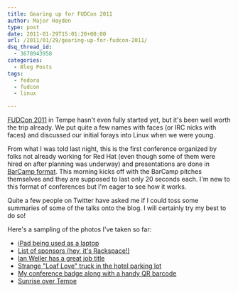 ```yaml
---
title: Gearing up for FUDCon 2011
author: Major Hayden
type: post
date: 2011-01-29T15:01:20+00:00
url: /2011/01/29/gearing-up-for-fudcon-2011/
dsq_thread_id:
  - 3678943958
categories:
  - Blog Posts
tags:
  - fedora
  - fudcon
  - linux

---
```

[FUDCon 2011][1] in Tempe hasn't even fully started yet, but it's been well worth the trip already. We put quite a few names with faces (or IRC nicks with faces) and discussed our initial forays into Linux when we were young.

From what I was told last night, this is the first conference organized by folks not already working for Red Hat (even though some of them were hired on after planning was underway) and presentations are done in [BarCamp format][2]. This morning kicks off with the BarCamp pitches themselves and they are supposed to last only 20 seconds each. I'm new to this format of conferences but I'm eager to see how it works.

Quite a few people on Twitter have asked me if I could toss some summaries of some of the talks onto the blog. I will certainly try my best to do so!

Here's a sampling of the photos I've taken so far:

  * [iPad being used as a laptop][3]
  * [List of sponsors (hey, it's Rackspace!)][4]
  * [Ian Weller has a great job title][5]
  * [Strange "Loaf Love" truck in the hotel parking lot][6]
  * [My conference badge along with a handy QR barcode][7]
  * [Sunrise over Tempe][8]

 [1]: http://fedoraproject.org/wiki/FUDCon:Tempe_2011
 [2]: http://barcamp.org/
 [3]: http://rkrh.kr/1296241117.jpg
 [4]: http://rkrh.kr/1296265179.jpg
 [5]: http://thesocialnerd.com/best-job-title-ever-written
 [6]: http://thesocialnerd.com/everybody-needs-a-little-loaf-love
 [7]: http://thesocialnerd.com/qr-barcodes-at-fudcon-are-a-great-idea
 [8]: http://thesocialnerd.com/sunrise-over-tempe-arizona
